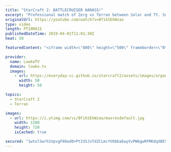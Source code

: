 ```yaml
---
title: "StarCraft 2: BATTLECRUISER HARASS!"
excerpt: "Professional match of Zerg vs Terran between Solar and TY. Subscribe for more videos: http://lowko.tv/youtube 50+ Tactical Nukes: https://youtu.be/xKYulaEILB0  In this match TY decides to play hyper aggressively without commiting too many resources. He plays smartly and pushes relentlessly, first with"
originalUrl: https://youtube.com/watch?v=BfikSEkWzao
type: video
length: PT18M41S
publishedDateTime: 2019-04-01T11:01:38Z
heat: 50

featuredContent: "<iframe width=\"800\" height=\"500\" frameborder=\"0\" src=\"https://www.youtube.com/embed/BfikSEkWzao\" allow=\"accelerometer; autoplay; encrypted-media; gyroscope; picture-in-picture\" allowfullscreen></iframe>"

provider:
  name: LowkoTV
  domain: lowko.tv
  images:
    - url: https://everyday-cc.github.io/starcraft2/assets/images/organizations/lowko.tv-50x50.jpg
      width: 50
      height: 50

topics:
  - StarCraft 2
  - Terran

images:
  - url: https://i.ytimg.com/vi/BfikSEkWzao/maxresdefault.jpg
    width: 1280
    height: 720
    isCached: true

secured: "1wtxlSwrh1VpvgF08ad0+PtIUSJvTdZCLmcYV6bbaEwyVvPW6gwRFMKdqXBE5TQqk2NoWbk3kujT49MTepbGCQOUhfrBaIZfLAtN+y2BKSOhQtFt7wjzueAYG1PyLU1ykOi1rojAz0y8YaM5aihM1FnrTgFK19+EFf6fD/Bwq8kHZ/Ap13hu0X+zTKL+W/pju7wWCGIxcLl23lj/kByu8FxXbYUw3p/q/Q0qaRsR0bPJbedfeMSzHdbVDs9WFGnPyd6NSSNg7gGpefSm8lV4NQMvtugy678T6pHT5Q1dg9ZHfOHTsC4RKXilNw+ailujMDGhUTlb2NFwcm24AdJvF47JCDQaWS7Dp9UmhcR08g+sMooEcLS+iEQVIsbHeQaJHwHzle80heFBUvPI+Mk4pdwfMkssQYRQ4NitI86AOi0=;ENHJPe5jzCFuAPOrSF092A=="
---
```


